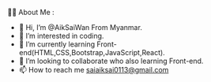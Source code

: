 👨‍💻 About Me :
- 👋 Hi, I’m @AikSaiWan From Myanmar.
- 👀 I’m interested in coding.
- 🌱 I’m currently learning Front-end(HTML,CSS,Bootstrap,JavaScript,React).
- 💞️ I’m looking to collaborate who also learning Front-end.
- 📫 How to reach me saiaiksai0113@gmail.com

<!---
AikSaiWan/AikSaiWan is a ✨ special ✨ repository because its `README.md` (this file) appears on your GitHub profile.
You can click the Preview link to take a look at your changes.
--->
